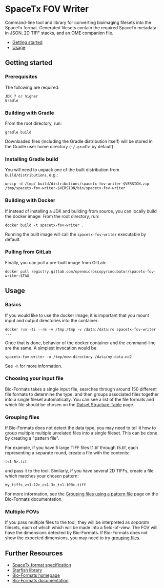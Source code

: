 SpaceTx FOV Writer
==================

Command-line tool and library for converting bioimaging filesets
into the SpaceTx format. Generated filesets contain the required
SpaceTx metadata in JSON, 2D TIFF stacks, and an OME companion
file.

 * [Getting started](#getting-started)
 * [Usage](#usage)

Getting started
---------------

### Prerequisites

The following are required:

    JDK 7 or higher
    Gradle

### Building with Gradle

From the root directory, run:

    gradle build

Downloaded files (including the Gradle distribution itself) will be stored in
the Gradle user home directory (`~/.gradle` by default).

### Installing Gradle build

You will need to unpack one of the built distribution from `build/distributions`, e.g.:

    unzip -d /tmp/ build/distributions/spacetx-fov-writer-$VERSION.zip
    /tmp/spacetx-fov-writer-$VERSION/bin/spacetx-fov-writer

### Building with Docker

If instead of installing a JDK and building from source, you can locally build the docker image:
From the root directory, run:

    docker build -t spacetx-fov-writer .

Running the built image will call the `spacetx-fov-writer` executable by default.

### Pulling from GitLab

Finally, you can pull a pre-built image from GitLab:

    docker pull registry.gitlab.com/openmicroscopy/incubator/spacetx-fov-writer:$TAG

Usage
-----

### Basics

If you would like to use the docker image, it is important that you mount input and output
directories into the container:

    docker run -ti --rm -v /tmp:/tmp -v /data:/data:ro spacetx-fov-writer ...

Once that is done, behavior of the docker container and the command-line are the same. A
simplest invocation would be:

    spacetx-fov-writer -o /tmp/new-directory /data/my-data.nd2

See `-h` for more information.

### Choosing your input file

Bio-Formats takes a single input file, searches through around 150 different file formats
to determine the type, and then groups associated files together into a single fileset
automatically. You can see a list of the file formats and which file should be chosen
on the [Datset Structure Table](https://docs.openmicroscopy.org/bio-formats/6.0.0-m3/formats/dataset-table.html)
page.

### Grouping files

If Bio-Formats does not detect the data type, you may need to tell it how to group multiple
multiple unrelated files into a single fileset. This can be done by creating a "pattern file".

For example, if you have 5 large TIFF files t1.tif through t5.tif, each representing a separate round,
create a file with the contents:

    t<1-5>.tif

and pass it to the tool. Similarly, if you have several 2D TIFFs, create a file which matches
your chosen pattern:

    my_tiffs_z<1-12>_c<1-3>_t<1-100>.tiff

For more information, see the
[Grouping files using a pattern file](https://docs.openmicroscopy.org/bio-formats/6.0.0-m3/formats/pattern-file.html)
page on the Bio-Formats documentation.


### Multiple FOVs

If you pass multiple files to the tool, they will be interpreted as _separate_ filesets, each
of which which will be made into a field-of-view. The FOV will have the dimensions detected by Bio-Formats.
If Bio-Formats does not show the expected dimensions, you may need to try [grouping files](#grouping-files).

Further Resources
-----------------

- [SpaceTx format specification](https://github.com/spacetx/sptx-format)
- [Starfish library](https://github.com/spacetx/starfish)
- [Bio-Formats homepage](https://www.openmicroscopy.org/bio-formats)
- [Bio-Formats documentation](https://docs.openmicroscopy.org/bio-formats/6.0.0-m3)
